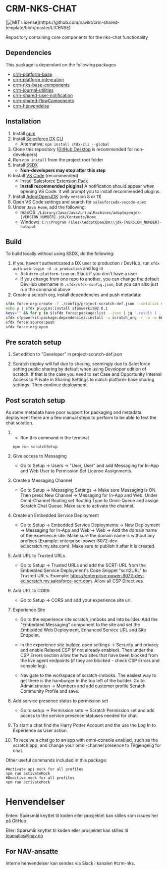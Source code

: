 # CRM-NKS-CHAT

[![MIT License](https://img.shields.io/apm/l/atomic-design-ui.svg?)](https://github.com/navikt/crm-shared-template/blob/master/LICENSE)

Repository containing core components for the nks-chat functionality

## Dependencies

This package is dependant on the following packages

- [crm-platform-base](https://github.com/navikt/crm-platform-base)
- [crm-platform-integration](https://github.com/navikt/crm-platform-integration)
- [crm-nks-base-components](https://github.com/navikt/crm-nks-base-components)
- [crm-journal-utilities](https://github.com/navikt/crm-journal-utilities)
- [crm-shared-user-notification](https://github.com/navikt/crm-shared-user-notification)
- [crm-shared-flowComponents](https://github.com/navikt/crm-shared-flowComponents)
- [crm-henvendelse](https://github.com/navikt/crm-henvendelse)

## Installation

1. Install [npm](https://nodejs.org/en/download/)
1. Install [Salesforce DX CLI](https://developer.salesforce.com/tools/sfdxcli)
    - Alternative: `npm install sfdx-cli --global`
1. Clone this repository ([GitHub Desktop](https://desktop.github.com) is recommended for non-developers)
1. Run `npm install` from the project root folder
1. Install [SSDX](https://github.com/navikt/ssdx)
    - **Non-developers may stop after this step**
1. Install [VS Code](https://code.visualstudio.com) (recommended)
    - Install [Salesforce Extension Pack](https://marketplace.visualstudio.com/items?itemName=salesforce.salesforcedx-vscode)
    - **Install recommended plugins!** A notification should appear when opening VS Code. It will prompt you to install recommended plugins.
1. Install [AdoptOpenJDK](https://adoptopenjdk.net) (only version 8 or 11)
1. Open VS Code settings and search for `salesforcedx-vscode-apex`
1. Under `Java Home`, add the following:
    - macOS: `/Library/Java/JavaVirtualMachines/adoptopenjdk-[VERSION_NUMBER].jdk/Contents/Home`
    - Windows: `C:\\Program Files\\AdoptOpenJDK\\jdk-[VERSION_NUMBER]-hotspot`

## Build

To build locally without using SSDX, do the following:

1. If you haven't authenticated a DX user to production / DevHub, run `sfdx auth:web:login -d -a production` and log in
    - Ask `#crm-platform-team` on Slack if you don't have a user
    - If you change from one repo to another, you can change the default DevHub username in `.sfdx/sfdx-config.json`, but you can also just run the command above
2. Create a scratch org, install dependencies and push metadata:

```bash
sfdx force:org:create -f ./config/project-scratch-def.json --setalias scratch_org --durationdays 1 --setdefaultusername
echo y | sfdx plugins:install sfpowerkit@2.0.1
keys="" && for p in $(sfdx force:package:list --json | jq '.result | .[].Name' -r); do keys+=$p":{key} "; done
sfdx sfpowerkit:package:dependencies:install -u scratch_org -r -a -w 60 -k ${keys}
sfdx force:source:push
sfdx force:org:open
```

## Pre scratch setup

1. Set edition to "Developer" in project-scratch-def.json

2. Scratch deploy will fail due to sharing, seemingly due to Salesforce setting public sharing by default when using Developer edition of scratch. If that is the case you need to set Case and Opportunity Internal Access to Private in Sharing Settings to match platform-base sharing settings. Then continue deployment.

## Post scratch setup

As some metadata have poor support for packaging and metadata deployment there are a few manual steps to perform to be able to test the chat solution.

1.  - Run this command in the terminal

    ```
    npm run scratchSetup
    ```

2.  Give access to Messaging

    - Go to Setup -> Users -> "User, User" and add Messaging for In-App and Web User to Permission Set License Assignments.

3.  Create a Messaging Channel

    - Go to Setup -> Messaging Settings -> Make sure Messaging is ON. Then press New Channel -> Messaging for In-App and Web. Under Omni-Channel Routing set Routing Type to Omni-Queue and assign Scratch Chat Queue. Make sure to activate the channel.

4.  Create an Embedded Service Deployment

    - Go to Setup -> Embedded Service Deployments -> New Deployment -> Messaging for In-App and Web -> Web -> Add the domain name of the experience site. Make sure the domain name is without any prefixes (Example: enterprise-power-8072-dev-ed.scratch.my.site.com). Make sure to publish it after it is created.

5.  Add URL to Trusted URLs

    - Go to Setup -> Trusted URLs and add the SCRT-URL from the Embedded Service Deployment's Code Snippet "scrt2URL" to Trusted URLs. Example: https://enterprise-power-8072-dev-ed.scratch.my.salesforce-scrt.com. Allow all CSP Directives.

6.  Add URL to CORS

    - Go to Setup -> CORS and add your experience site url.

7.  Experience Site

    - Go to the experience site scratch_innboks and into builder. Add the "Embedded Messaging" component to the site and set the Embedded Web Deployment, Enhanced Service URL and Site Endpoint.

    - In the experience site builder, open settings -> Security and privacy and enable Relaxed CSP (if not already enabled). Then under the CSP Errors section allow the two sites that have been blocked from the live agent endpoints (if they are blocked - check CSP Errors and console log).
    - Navigate to the workspace of scratch-innboks. The easiest way to get there is the hamburger in the top left of the builder. Go to Administration -> Members and add customer profile Scratch Community Profile and save.

8.  Add service presence status to permission set

    - Go to setup -> Permission sets -> Scratch Permission set and add access to the service presence statuses needed for chat.

9.  To start a chat find the Harry Potter Account and the use the Log In to Experience as User action.
10. To receive a chat go to an app with omni-console enabled, such as the scratch app, and change your omni-channel presence to Tilgjengelig for chat.

Other useful commands included in this package:

```
#Activate api mock for all profiles
npm run activateMock
#Deactive mock for all profiles
npm run activateMock
```

# Henvendelser

Enten:
Spørsmål knyttet til koden eller prosjektet kan stilles som issues her på GitHub

Eller:
Spørsmål knyttet til koden eller prosjektet kan stilles til teamalias@nav.no

## For NAV-ansatte

Interne henvendelser kan sendes via Slack i kanalen #crm-nks.
